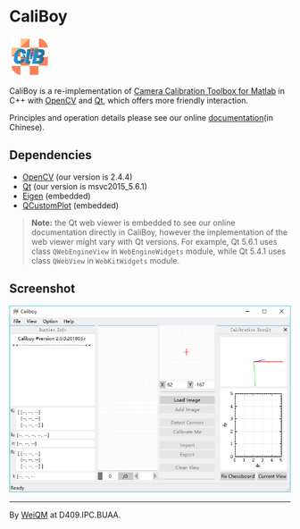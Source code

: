 # CaliBoy

![CaliBoyIcon](https://github.com/CheckBoxStudio/CaliBoy/blob/master/Caliboy/Resources/icon.png)

CaliBoy is a re-implementation of [Camera Calibration Toolbox for Matlab](http://www.vision.caltech.edu/bouguetj/calib_doc/) in C++ with [OpenCV](https://opencv.org/) and [Qt](https://www.qt.io/), which offers more friendly interaction.

 Principles and operation details please see our online [documentation](https://checkboxstudio.github.io/CaliBoy/)(in Chinese).

 ## Dependencies

 + [OpenCV](https://opencv.org/) (our version is 2.4.4)
 + [Qt](https://www.qt.io/) (our version is msvc2015_5.6.1)
 + [Eigen](http://eigen.tuxfamily.org/index.php?title=Main_Page) (embedded)
 + [QCustomPlot](http://www.qcustomplot.com/) (embedded)

 > **Note:** the Qt web viewer is embedded to see our online documentation directly in CaliBoy, however the implementation of the web viewer might vary with Qt versions. For example, Qt 5.6.1 uses class `QWebEngineView` in `WebEngineWidgets` module, while Qt 5.4.1 uses class `QWebView` in `WebKitWidgets` module.

## Screenshot

![Screenshot of CaliBoy](https://github.com/CheckBoxStudio/CaliBoy/blob/master/screenshot.jpg)

 ---
 By [WeiQM](https://weiquanmao.github.io/) at D409.IPC.BUAA.

